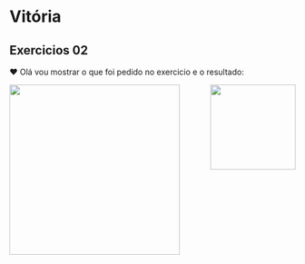 # Vitória
<h2 align="left">Exercicios 02</h2>
<p>❤ Olá vou mostrar o que foi pedido no exercicio e o resultado:<p>

<img align="right" height="150" src="https://www.google.com/url?sa=i&url=https%3A%2F%2Fgifer.com%2Fpt%2Fg4&psig=AOvVaw0L7KgIwUixMMKp7zU4As9D&ust=1742253198110000&source=images&cd=vfe&opi=89978449&ved=0CBMQjRxqFwoTCOjrzYrdj4wDFQAAAAAdAAAAABAE"  />

<img align = "Center" height="300" src="img/img.png">
